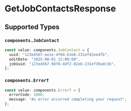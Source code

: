 # GetJobContactsResponse


## Supported Types

### `components.JobContact`

```typescript
const value: components.JobContact = {
  uuid: "123e4567-ee1e-4f04-b3e0-231efd2ee4fb",
  editDate: "2025-08-01 12:00:00",
  jobUuid: "123e4567-98f0-4df2-82eb-231ef38adc3b",
};
```

### `components.ErrorT`

```typescript
const value: components.ErrorT = {
  errorCode: 1000,
  message: "An error occurred completing your request",
};
```

